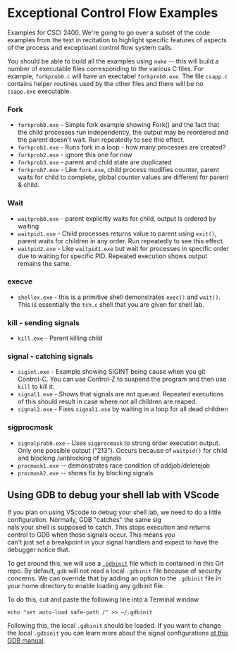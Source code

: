 # Exceptional Control Flow Examples

Examples for CSCI 2400. We're going to go over a subset of the code examples from the text in recitation to highlight specific features of aspects of the process and exceptioanl control flow system calls.

You should be able to build all the examples using `make` -- this will build a number of executable files corresponding to the various C files. For example, `forkprob0.c` will have an exectabel `forkprob0.exe`. The file `csapp.c` contains helper routines used by the other files and there will be no `csapp.exe` executable.

### Fork

* `forkprob0.exe` - Simple fork example showing Fork() and the fact that the child processes run independently, the output may be reordered and the parent doesn't wait. Run repeatedly to see this effect.
* `forkprob1.exe` - Runs fork in a loop - how many processes are created?
* `forkprob2.exe` - ignore this one for now
* `forkprob3.exe` - parent and child state are duplicated
* `forkprob7.exe` - Like `fork.exe`, child process modifies counter, parent waits for child to complete, global counter values are different for parent & child.

### Wait

* `waitprob0.exe` - parent explicitly waits for child, output is ordered by waiting
* `waitpid1.exe` - Child processes returns value to parent using `exit()`, parent waits for children in any order. Run repeatedly to see this effect.
* `waitpid2.exe` - Like `waitpid1.exe` but wait for processes in specific order due to waiting for specific PID. Repeated execution shows output remains the same.

### execve
* `shellex.exe` - this is a primitive shell demonstrates `exec()` and `wait()`. This is essentially the `tsh.c` shell that you are given for shell lab.

### kill - sending signals
* `kill.exe` - Parent killing child

### signal - catching signals
* `sigint.exe` - Example showing SIGINT being cause when you git Control-C. You can use Control-Z to suspend the program and then use `kill` to kill it.
* `signal1.exe` - Shows that signals are not queued. Repeated executions of this should result in case where not all children are reaped.
* `signal2.exe` - Fixes `signal1.exe` by waiting in a loop for all dead children

### sigprocmask
* `signalprob0.exe` - Uses `sigprocmask` to strong order execution output. Only one possible output ("213"). Occurs because of `waitpid()` for child and blocking /unblocking of signals
* `procmask1.exe` -- demonstrates race condition of addjob/deletejob
* `procmask2.exe` -- shows fix by blocking signals

## Using GDB to debug your shell lab with VScode

If you plan on using VScode to debug your shell lab, we need to do a little configuration. Normally, GDB "catches" the same sig\
nals your shell is supposed to catch. This stops execution and returns control to GDB when those signals occur. This means you \
can't just set a breakpoint in your signal handlers and expect to have the debugger notice that.

To get around this, we will use a [`.gdbinit`](.gdbinit) file which is contained in this Git repo. By default, `gdb` will not read a local `.gdbinit` file because of security concerns. We can override that by adding an option to the `.gdbinit` file in your home directory to enable loading any gdbinit file.

To do this, cut and paste the following line into a Terminal window

```
echo "set auto-load safe-path /" >> ~/.gdbinit
```

Following this, the local `.gdbinit` should be loaded. If you want to change the local `.gdbinit` you can learn more about the signal configurations [at this GDB manual](https://sourceware.org/gdb/current/onlinedocs/gdb/Signals.html).
